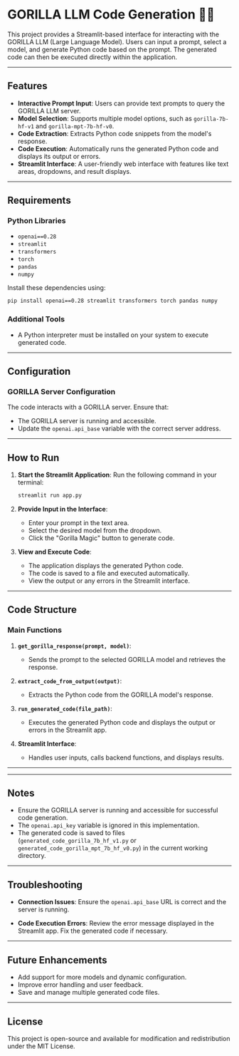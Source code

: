 # GORILLA LLM Code Generation 🦍‍🕵️

This project provides a Streamlit-based interface for interacting with the GORILLA LLM (Large Language Model). Users can input a prompt, select a model, and generate Python code based on the prompt. The generated code can then be executed directly within the application.

---

## Features

- **Interactive Prompt Input**: Users can provide text prompts to query the GORILLA LLM server.
- **Model Selection**: Supports multiple model options, such as `gorilla-7b-hf-v1` and `gorilla-mpt-7b-hf-v0`.
- **Code Extraction**: Extracts Python code snippets from the model's response.
- **Code Execution**: Automatically runs the generated Python code and displays its output or errors.
- **Streamlit Interface**: A user-friendly web interface with features like text areas, dropdowns, and result displays.

---

## Requirements

### Python Libraries
- `openai==0.28`
- `streamlit`
- `transformers`
- `torch`
- `pandas`
- `numpy`

Install these dependencies using:
```bash
pip install openai==0.28 streamlit transformers torch pandas numpy
```

### Additional Tools
- A Python interpreter must be installed on your system to execute generated code.

---

## Configuration

### GORILLA Server Configuration
The code interacts with a GORILLA server. Ensure that:
- The GORILLA server is running and accessible.
- Update the `openai.api_base` variable with the correct server address.

---

## How to Run

1. **Start the Streamlit Application**:
   Run the following command in your terminal:
   ```bash
   streamlit run app.py
   ```

2. **Provide Input in the Interface**:
   - Enter your prompt in the text area.
   - Select the desired model from the dropdown.
   - Click the "Gorilla Magic" button to generate code.

3. **View and Execute Code**:
   - The application displays the generated Python code.
   - The code is saved to a file and executed automatically.
   - View the output or any errors in the Streamlit interface.

---

## Code Structure

### Main Functions

1. **`get_gorilla_response(prompt, model)`**:
   - Sends the prompt to the selected GORILLA model and retrieves the response.

2. **`extract_code_from_output(output)`**:
   - Extracts the Python code from the GORILLA model's response.

3. **`run_generated_code(file_path)`**:
   - Executes the generated Python code and displays the output or errors in the Streamlit app.

4. **Streamlit Interface**:
   - Handles user inputs, calls backend functions, and displays results.

---


---

## Notes

- Ensure the GORILLA server is running and accessible for successful code generation.
- The `openai.api_key` variable is ignored in this implementation.
- The generated code is saved to files (`generated_code_gorilla_7b_hf_v1.py` or `generated_code_gorilla_mpt_7b_hf_v0.py`) in the current working directory.

---

## Troubleshooting

- **Connection Issues**:
  Ensure the `openai.api_base` URL is correct and the server is running.

- **Code Execution Errors**:
  Review the error message displayed in the Streamlit app. Fix the generated code if necessary.

---

## Future Enhancements

- Add support for more models and dynamic configuration.
- Improve error handling and user feedback.
- Save and manage multiple generated code files.

---

## License

This project is open-source and available for modification and redistribution under the MIT License.

